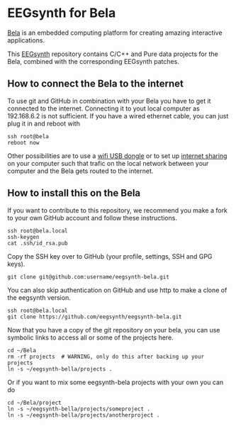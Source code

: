 # EEGsynth for Bela

[Bela](https://bela.io) is an embedded computing platform for creating amazing interactive applications. 

This [EEGsynth](https://github.com/eegsynth/eegsynth) repository contains C/C++ and Pure data projects for the Bela, combined with the corresponding EEGsynth patches. 

## How to connect the Bela to the internet

To use git and GitHub in combination with your Bela you have to get it connected to the internet. Connecting it to yout local computer as 192.168.6.2 is not sufficient. If you have a wired ethernet cable, you can just plug it in and reboot with 

    ssh root@bela
    reboot now

Other possibilities are to use a [wifi USB dongle](https://github.com/BelaPlatform/Bela/wiki/Connecting-Bela-to-wifi) or to set up [internet sharing](https://forum.bela.io/d/33-internet-sharing-on-osx-ethernet/10) on your computer such that trafic on the local network between your computer and the Bela gets routed to the internet.

## How to install this on the Bela

If you want to contribute to this repository, we recommend you make a fork to your own GitHub account and follow these instructions.

    ssh root@bela.local
    ssh-keygen
    cat .ssh/id_rsa.pub 

Copy the SSH key over to GitHub (your profile, settings, SSH and GPG keys). 

    git clone git@github.com:username/eegsynth-bela.git

You can also skip authentication on GitHub and use http to make a clone of the eegsynth version.

    ssh root@bela.local
    git clone https://github.com/eegsynth/eegsynth-bela.git

Now that you have a copy of the git repository on your bela, you can use symbolic links to access all or some of the projects here.

    cd ~/Bela
    rm -rf projects  # WARNING, only do this after backing up your projects
    ln -s ~/eegsynth-bella/projects .

Or if you want to mix some eegsynth-bela projects with your own you can do

    cd ~/Bela/project
    ln -s ~/eegsynth-bella/projects/someproject .
    ln -s ~/eegsynth-bella/projects/anotherproject .


